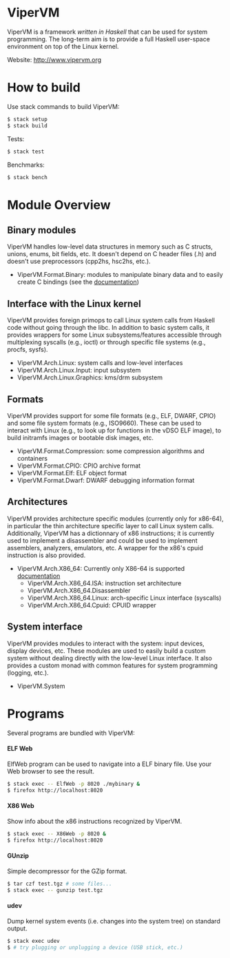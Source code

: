 # ViperVM

ViperVM is a framework *written in Haskell* that can be used for system programming. The long-term aim is to provide a full Haskell user-space environment on top of the Linux kernel.

Website: http://www.vipervm.org

# How to build

Use stack commands to build ViperVM:

```bash
$ stack setup
$ stack build
```

Tests:
```bash
$ stack test
```

Benchmarks:
```bash
$ stack bench
```

# Module Overview

## Binary modules

ViperVM handles low-level data structures in memory such as C structs, unions, enums, bit fields, etc. It doesn't depend on C header files (.h) and doesn't use preprocessors (cpp2hs, hsc2hs, etc.).

* ViperVM.Format.Binary: modules to manipulate binary data and to easily create
  C bindings (see the [documentation](doc/manual/binary.md))

## Interface with the Linux kernel

ViperVM provides foreign primops to call Linux system calls from Haskell code without going through the libc. In addition to basic system calls, it provides wrappers for some Linux subsystems/features accessible through multiplexing syscalls (e.g., ioctl) or through specific file systems (e.g., procfs, sysfs).

* ViperVM.Arch.Linux: system calls and low-level interfaces
* ViperVM.Arch.Linux.Input: input subsystem
* ViperVM.Arch.Linux.Graphics: kms/drm subsystem

## Formats

ViperVM provides support for some file formats (e.g., ELF, DWARF, CPIO) and some file system formats (e.g., ISO9660). These can be used to interact with Linux (e.g., to look up for functions in the vDSO ELF image), to build initramfs images or bootable disk images, etc.

* ViperVM.Format.Compression: some compression algorithms and containers
* ViperVM.Format.CPIO: CPIO archive format
* ViperVM.Format.Elf: ELF object format
* ViperVM.Format.Dwarf: DWARF debugging information format

## Architectures

ViperVM provides architecture specific modules (currently only for x86-64), in particular the thin architecture specific layer to call Linux system calls. Additionally, ViperVM has a dictionnary of x86 instructions; it is currently used to implement a disassembler and could be used to implement assemblers, analyzers, emulators, etc. A wrapper for the x86's cpuid instruction is also provided.

* ViperVM.Arch.X86_64: Currently only X86-64 is supported [documentation](doc/manual/x86.md)
   * ViperVM.Arch.X86_64.ISA: instruction set architecture
   * ViperVM.Arch.X86_64.Disassembler
   * ViperVM.Arch.X86_64.Linux: arch-specific Linux interface (syscalls)
   * ViperVM.Arch.X86_64.Cpuid: CPUID wrapper


## System interface

ViperVM provides modules to interact with the system: input devices, display devices, etc. These modules are used to easily build a custom system without dealing directly with the low-level Linux interface. It also provides a custom monad with common features for system programming (logging, etc.).

* ViperVM.System

# Programs

Several programs are bundled with ViperVM:

#### ELF Web

ElfWeb program can be used to navigate into a ELF binary file. Use your Web
browser to see the result.

```bash
$ stack exec -- ElfWeb -p 8020 ./mybinary &
$ firefox http://localhost:8020
```

#### X86 Web

Show info about the x86 instructions recognized by ViperVM.

```bash
$ stack exec -- X86Web -p 8020 &
$ firefox http://localhost:8020
```

#### GUnzip

Simple decompressor for the GZip format.

```bash
$ tar czf test.tgz # some files...
$ stack exec -- gunzip test.tgz
```

#### udev

Dump kernel system events (i.e. changes into the system tree) on standard output.

```bash
$ stack exec udev
$ # try plugging or unplugging a device (USB stick, etc.)
```
